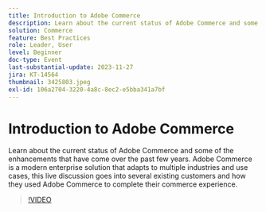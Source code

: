 ```yaml
---
title: Introduction to Adobe Commerce
description: Learn about the current status of Adobe Commerce and some of the enhancements that have come over the past few years. Adobe Commerce is a modern enterprise solution that adapts to multiple industries and use cases, this live discussion goes into several existing customers and how they used Adobe Commerce to complete their commerce experience.
solution: Commerce
feature: Best Practices
role: Leader, User
level: Beginner
doc-type: Event
last-substantial-update: 2023-11-27
jira: KT-14564
thumbnail: 3425803.jpeg
exl-id: 106a2704-3220-4a8c-8ec2-e5bba341a7bf
---
```

# Introduction to Adobe Commerce

Learn about the current status of Adobe Commerce and some of the enhancements that have come over the past few years. Adobe Commerce is a modern enterprise solution that adapts to multiple industries and use cases, this live discussion goes into several existing customers and how they used Adobe Commerce to complete their commerce experience.

>[!VIDEO](https://video.tv.adobe.com/v/3425803/?learn=on)
